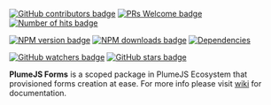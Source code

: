 [![GitHub contributors badge](https://img.shields.io/github/contributors/kiranmantha/plumejs-forms?color=blue)](https://GitHub.com/KiranMantha/plumejs-forms/graphs/contributors/)
[![PRs Welcome badge](https://img.shields.io/badge/PRs-welcome-blue.svg)](https://GitHub.com/KiranMantha/plumejs-forms/pulls)
[![Number of hits badge](https://img.shields.io/endpoint?url=https%3A%2F%2Fhits.dwyl.com%2Fkiranmantha%2Fplumejs-forms.json&label=hits&color=blue)](https://hits.dwyl.com/KiranMantha/plumejs-forms)

[![NPM version badge](https://img.shields.io/npm/v/@plumejs/forms)](https://www.npmjs.com/package/@plumejs/forms)
[![NPM downloads badge](https://img.shields.io/npm/dw/%40plumejs/forms?color=blue)](https://www.npmjs.com/package/@plumejs/forms)
[![Dependencies](https://img.shields.io/badge/Dependencies-%40plumejs%2Fcore-green)](https://GitHub.com/KiranMantha/plumejs)

[![GitHub watchers badge](https://img.shields.io/github/watchers/kiranmantha/plumejs-forms?style=social)](https://github.com/kiranmantha/plumejs-forms/watchers)
[![GitHub stars badge](https://img.shields.io/github/stars/kiranmantha/plumejs-forms.svg?style=social&label=Star&maxAge=2592000)](https://GitHub.com/kiranmantha/plumejs-forms/stargazers/)

**PlumeJS Forms** is a scoped package in PlumeJS Ecosystem that provisioned forms creation at ease. For more info please visit [wiki](https://github.com/KiranMantha/plumejs-forms/wiki) for documentation.
